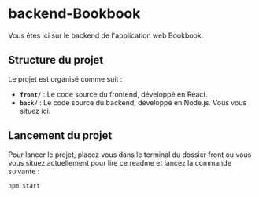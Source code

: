 # backend-Bookbook
Vous êtes ici sur le backend de l'application web Bookbook.

## Structure du projet

Le projet est organisé comme suit :

- **`front/`** : Le code source du frontend, développé en React.
- **`back/`** : Le code source du backend, développé en Node.js.  Vous vous situez ici.
  
## Lancement du projet

Pour lancer le projet, placez vous dans le terminal du dossier front ou vous vous situez actuellement pour lire ce readme et lancez la commande suivante :
```bash
npm start
```
